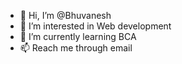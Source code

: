 - 👋 Hi, I’m @Bhuvanesh
- 👀 I’m interested in Web development
- 🌱 I’m currently learning BCA
- 📫 Reach me  through email

<!---
Bhuvanesh7887/Bhuvanesh7887 is a ✨ special ✨ repository because its `README.md` (this file) appears on your GitHub profile.
You can click the Preview link to take a look at your changes.
--->
